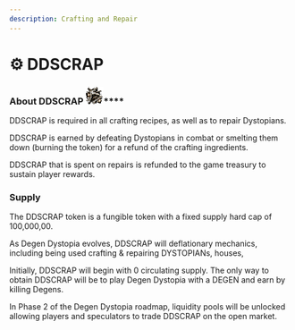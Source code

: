 ```yaml
---
description: Crafting and Repair
---
```


# ⚙ DDSCRAP

### **About DDSCRAP** ![](../../.gitbook/assets/scrap.png)****

DDSCRAP is required in all crafting recipes, as well as to repair Dystopians.

DDSCRAP is earned by defeating Dystopians in combat or smelting them down (burning the token) for a refund of the crafting ingredients.

DDSCRAP that is spent on repairs is refunded to the game treasury to sustain player rewards.

### Supply

The DDSCRAP token is a fungible token with a fixed supply hard cap of 100,000,00.

As Degen Dystopia evolves, DDSCRAP will deflationary mechanics, including being used crafting & repairing DYSTOPIANs, houses,&#x20;

Initially, DDSCRAP will begin with 0 circulating supply. The only way to obtain DDSCRAP will be to play Degen Dystopia with a DEGEN and earn by killing Degens.

In Phase 2 of the Degen Dystopia roadmap, liquidity pools will be unlocked allowing players and speculators to trade DDSCRAP on the open market.



